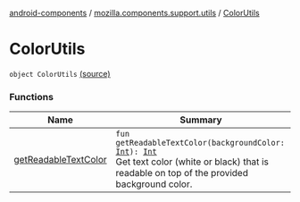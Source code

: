 [android-components](../../index.md) / [mozilla.components.support.utils](../index.md) / [ColorUtils](./index.md)

# ColorUtils

`object ColorUtils` [(source)](https://github.com/mozilla-mobile/android-components/blob/master/components/support/utils/src/main/java/mozilla/components/support/utils/ColorUtils.kt#L9)

### Functions

| Name | Summary |
|---|---|
| [getReadableTextColor](get-readable-text-color.md) | `fun getReadableTextColor(backgroundColor: `[`Int`](https://kotlinlang.org/api/latest/jvm/stdlib/kotlin/-int/index.html)`): `[`Int`](https://kotlinlang.org/api/latest/jvm/stdlib/kotlin/-int/index.html)<br>Get text color (white or black) that is readable on top of the provided background color. |
